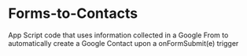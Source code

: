 # Forms-to-Contacts
App Script code that uses information collected in a Google From to automatically create a Google Contact upon a onFormSubmit(e) trigger
